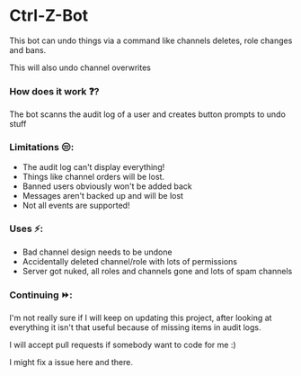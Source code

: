 # Ctrl-Z-Bot 
This bot can undo things via a command like channels deletes, role changes and bans.

This will also undo channel overwrites

### How does it work ❓?
The bot scanns the audit log of a user and creates button prompts to undo stuff

### Limitations 😒:
- The audit log can't display everything!
- Things like channel orders will be lost.
- Banned users obviously won't be added back
- Messages aren't backed up and will be lost
- Not all events are supported!

### Uses ⚡:
- Bad channel design needs to be undone
- Accidentally deleted channel/role with lots of permissions
- Server got nuked, all roles and channels gone and lots of spam channels

### Continuing ⏩:
I'm not really sure if I will keep on updating this project, after looking at everything it isn't that useful because of missing items in audit logs.

I will accept pull requests if somebody want to code for me :)

I might fix a issue here and there.
